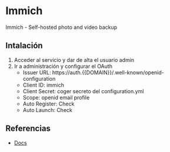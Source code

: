 # Immich

Immich - Self-hosted photo and video backup

## Intalación

1. Acceder al servicio y dar de alta el usuario admin
2. Ir a administración y configurar el OAuth
    - Issuer URL: https://auth.{{DOMAIN}}/.well-known/openid-configuration
    - Client ID: immich
    - Client Secret: coger secreto del configuration.yml
    - Scope: openid email profile
    - Auto Register: Check
    - Auto Launch: Check

## Referencias

- [Docs](https://immich.app/docs/overview/introduction)

